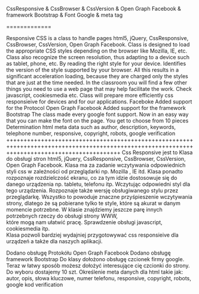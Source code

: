 CssResponsive & CssBrowser & CssVersion & Open Graph Facebook & framework Bootstrap & Font Google & meta tag

=============

Responsive CSS is a class to handle pages html5, jQuery, CssResponsive, CssBrowser, CssVersion, Open Graph Facebook. 
Class is designed to load the appropriate CSS styles depending on the browser like Mozilla, IE, etc.
Class also recognize the screen resolution, thus adapting to a device such as tablet, phone, etc. 
By reading the right style for your device. Identifies the version of the style supported by your browser.
All this results in a significant acceleration loading, 
because they are charged only the styles that are just at the time needed. 
In the classroom you will find a few other things you need to use a web page that may help facilitate the work. 
Check javascript, cookiesmedia etc. Class will prepare more efficiently css responsieive
for devices and for our applications.
Faceboke 
Added support for the Protocol Open Graph Facebook
Added support for the framework Bootstrap
The class made ​​every google font support. 
Now in an easy way that you can make the font on the page. 
You get to choose from 10 pieces
Determination html meta data such as author, description, 
keywords, telephone number, responsive, copyright, robots, google verification
+++++++++++++++++++++++++++++++++++++++++++++++++++++++++++++++++++++++++++++++++++++++++++++++++++++++++++++++++++++++++++++++++++++++++++++
Css Responsive jest to Klasa do obsługi  stron html5, jQuery,  CssResponsive,   CssBrowser, CssVersion, Open Graph Facebook. 
Klasa ma za zadanie  wczytywania  odpowiednich styli css w zależności od przeglądarki
np. Mozilla , IE itd. Klasa ponadto rozpoznaje rozdzielczość ekranu,
co za tym idzie dostosowuje się do danego urządzenia np. tabletu, 
telefonu itp. Wczytując odpowiedni styl dla tego urządzenia. 
Rozpoznaje także wersję obsługiwanego stylu przez przeglądarkę.
Wszystko to powoduje znaczne przyśpieszenie wczytywania strony, 
dlatego że są pobierane tylko te style, które są akurat w danym momencie potrzebne. 
W klasie znajdziemy jeszcze parę innych potrzebnych rzeczy do obsługi strony WWW,  
które mogą  nam ułatwić pracę. Sprawdzenie obsługi javascript, cookiesmedia itp.  
Klasa pozwoli bardziej wydajniej przygotowywać
css responsieive dla urządzeń a także dla naszych aplikacji.

 Dodano obsługę Protokółu Open Graph Facebook
 Dodano obsługę framework Bootstrap
 Do klasy dołożono obsługę czcionek firmy google.
 Teraz w łatwy sposób możesz dołożyć
 interesujące cię czcionki do strony.
 Do wyboru dostajemy 10 szt. 
 Określenie meta danych dla html takie jak:
 autor, opis, słowa kluczowe, numer telefonu, responsive, copyright, robots, google kod verification
